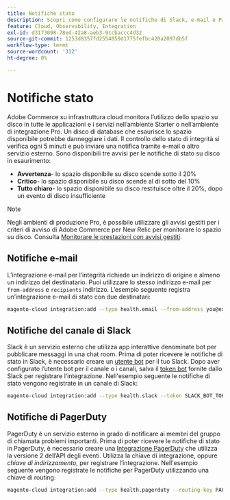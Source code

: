 ```yaml
---
title: Notifiche stato
description: Scopri come configurare le notifiche di Slack, e-mail e PagerDuty per l’utilizzo dello spazio su disco nel progetto di infrastruttura cloud Adobe Commerce.
feature: Cloud, Observability, Integration
exl-id: d3173098-78ed-42a8-aeb3-9ccbaccc4d32
source-git-commit: 1253d8357fd2554050d1775fefbc420a2097db5f
workflow-type: tm+mt
source-wordcount: '312'
ht-degree: 0%

---
```


# Notifiche stato

Adobe Commerce su infrastruttura cloud monitora l’utilizzo dello spazio su disco in tutte le applicazioni e i servizi nell’ambiente Starter o nell’ambiente di integrazione Pro. Un disco di database che esaurisce lo spazio disponibile potrebbe danneggiare i dati. Il controllo dello stato di integrità si verifica ogni 5 minuti e può inviare una notifica tramite e-mail o altro servizio esterno. Sono disponibili tre avvisi per le notifiche di stato su disco in esaurimento:

- **Avvertenza**- lo spazio disponibile su disco scende sotto il 20%
- **Critico**- lo spazio disponibile su disco scende al di sotto del 10%
- **Tutto chiaro**- lo spazio disponibile su disco restituisce oltre il 20%, dopo un evento di disco insufficiente

>[!NOTE]
>
>Negli ambienti di produzione Pro, è possibile utilizzare gli avvisi gestiti per i criteri di avviso di Adobe Commerce per New Relic per monitorare lo spazio su disco. Consulta [Monitorare le prestazioni con avvisi gestiti](../monitor/investigate-performance.md#monitor-performance-with-managed-alerts).

## Notifiche e-mail

L’integrazione e-mail per l’integrità richiede un indirizzo di origine e almeno un indirizzo del destinatario. Puoi utilizzare lo stesso indirizzo e-mail per `from-address` e `recipients` indirizzo. L’esempio seguente registra un’integrazione e-mail di stato con due destinatari:

```bash
magento-cloud integration:add --type health.email --from-address you@example.com --recipients them@example.com --recipients others@example.com
```

## Notifiche del canale di Slack

Slack è un servizio esterno che utilizza app interattive denominate bot per pubblicare messaggi in una chat room. Prima di poter ricevere le notifiche di stato in Slack, è necessario creare un [utente bot](https://api.slack.com/bot-users) per il tuo Slack. Dopo aver configurato l’utente bot per il canale o i canali, salva il [token bot](https://api.slack.com/docs/token-types#bot) fornite dallo Slack per registrare l’integrazione. Nell&#39;esempio seguente le notifiche di stato vengono registrate in un canale di Slack:

```bash
magento-cloud integration:add --type health.slack --token SLACK_BOT_TOKEN --channel '#slack-channel-name'
```

## Notifiche di PagerDuty

PagerDuty è un servizio esterno in grado di notificare ai membri del gruppo di chiamata problemi importanti. Prima di poter ricevere le notifiche di stato in PagerDuty, è necessario creare una [Integrazione PagerDuty](https://developer.pagerduty.com/v2/docs/integrating) che utilizza la versione 2 dell’API degli eventi. Utilizza la chiave di integrazione, oppure _chiave di indirizzamento_, per registrare l’integrazione. Nell&#39;esempio seguente vengono registrate le notifiche per PagerDuty utilizzando una chiave di routing:

```bash
magento-cloud integration:add --type health.pagerduty --routing-key PAGERDUTY_ROUTING_KEY
```
